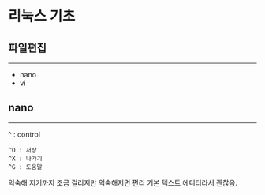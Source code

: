 # 리눅스 기초

## 파일편집
---
- nano
- vi
## nano
---
^ : control
```nano
^O : 저장
^X : 나가기
^G : 도움말
```
익숙해 지기까지 조금 걸리지만 익숙해지면 편리
기본 텍스트 에디터라서 괜찮음.
